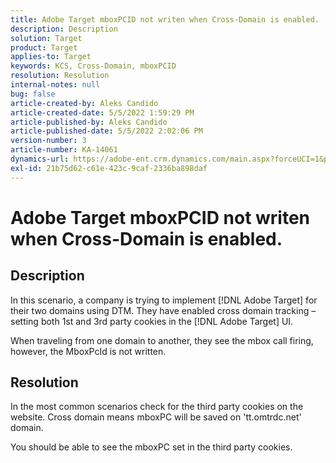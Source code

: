 ```yaml
---
title: Adobe Target mboxPCID not writen when Cross-Domain is enabled.
description: Description
solution: Target
product: Target
applies-to: Target
keywords: KCS, Cross-Domain, mboxPCID
resolution: Resolution
internal-notes: null
bug: false
article-created-by: Aleks Candido
article-created-date: 5/5/2022 1:59:29 PM
article-published-by: Aleks Candido
article-published-date: 5/5/2022 2:02:06 PM
version-number: 3
article-number: KA-14061
dynamics-url: https://adobe-ent.crm.dynamics.com/main.aspx?forceUCI=1&pagetype=entityrecord&etn=knowledgearticle&id=54a6f98e-7bcc-ec11-a7b5-6045bd00d4f5
exl-id: 21b75d62-c61e-423c-9caf-2336ba898daf
---
```

# Adobe Target mboxPCID not writen when Cross-Domain is enabled.

## Description


In this scenario, a company is trying to implement [!DNL Adobe Target] for their two domains using DTM. They have enabled cross domain tracking – setting both 1st and 3rd party cookies in the [!DNL Adobe Target] UI.

When traveling from one domain to another, they see the mbox call firing, however, the MboxPcId is not written.


## Resolution


In the most common scenarios check for the third party cookies on the website. Cross domain means mboxPC will be saved on 'tt.omtrdc.net' domain.

You should be able to see the mboxPC set in the third party cookies.
